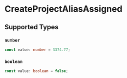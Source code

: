 # CreateProjectAliasAssigned


## Supported Types

### `number`

```typescript
const value: number = 3374.77;
```

### `boolean`

```typescript
const value: boolean = false;
```

